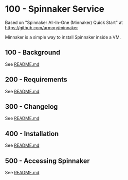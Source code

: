 # 100 - Spinnaker Service

Based on "Spinnaker All-In-One (Minnaker) Quick Start" at https://github.com/armory/minnaker

Minnaker is a simple way to install Spinnaker inside a VM.

## 100 - Background

See [README.md](./100/README.md)

## 200 - Requirements

See [README.md](./200/README.md)

## 300 - Changelog

See [README.md](./300/README.md)

## 400 - Installation

See [README.md](./400/README.md)

## 500 - Accessing Spinnaker

See [README.md](./500/README.md)
